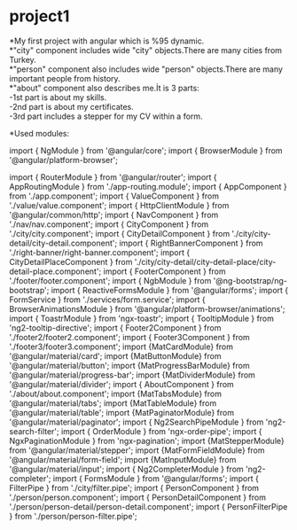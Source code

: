 # project1
*My first project with angular which is %95 dynamic.<br>
*"city" component includes wide "city" objects.There are many cities from Turkey.<br>
*"person" component also includes wide "person" objects.There are many important people from history.<br>
*"about" component also describes me.İt is 3 parts:<br>
-1st part is about my skills.<br>
-2nd part is about my certificates.<br>
-3rd part includes a stepper for my CV within a form.<br>

*Used modules:<br>

import { NgModule } from '@angular/core';
import { BrowserModule } from '@angular/platform-browser';

import { RouterModule } from '@angular/router';
import { AppRoutingModule } from './app-routing.module';
import { AppComponent } from './app.component';
import { ValueComponent } from './value/value.component';
import { HttpClientModule } from '@angular/common/http';
import { NavComponent } from './nav/nav.component';
import { CityComponent } from './city/city.component';
import { CityDetailComponent } from './city/city-detail/city-detail.component';
import { RightBannerComponent } from './right-banner/right-banner.component';
import { CityDetailPlaceComponent } from './city/city-detail/city-detail-place/city-detail-place.component';
import { FooterComponent } from './footer/footer.component';
import { NgbModule } from '@ng-bootstrap/ng-bootstrap';
import { ReactiveFormsModule } from '@angular/forms';
import { FormService } from './services/form.service';
import { BrowserAnimationsModule } from '@angular/platform-browser/animations';
import { ToastrModule } from 'ngx-toastr';
import { TooltipModule } from 'ng2-tooltip-directive';
import { Footer2Component } from './footer2/footer2.component';
import { Footer3Component } from './footer3/footer3.component';
import {MatCardModule} from '@angular/material/card'; 
import {MatButtonModule} from '@angular/material/button'; 
import {MatProgressBarModule} from '@angular/material/progress-bar'; 
import {MatDividerModule} from '@angular/material/divider';
import { AboutComponent } from './about/about.component'; 
import {MatTabsModule} from '@angular/material/tabs'; 
import {MatTableModule} from '@angular/material/table'; 
import {MatPaginatorModule} from '@angular/material/paginator';
import { Ng2SearchPipeModule } from 'ng2-search-filter';
import { OrderModule } from 'ngx-order-pipe';
import { NgxPaginationModule } from 'ngx-pagination';
import {MatStepperModule} from '@angular/material/stepper'; 
import {MatFormFieldModule} from '@angular/material/form-field'; 
import {MatInputModule} from '@angular/material/input'; 
import { Ng2CompleterModule } from 'ng2-completer';
import { FormsModule } from '@angular/forms';
import { FilterPipe } from './city/filter.pipe';
import { PersonComponent } from './person/person.component';
import { PersonDetailComponent } from './person/person-detail/person-detail.component';
import { PersonFilterPipe } from './person/person-filter.pipe';

